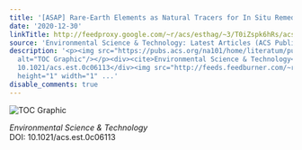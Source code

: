 ```yaml
---
title: '[ASAP] Rare-Earth Elements as Natural Tracers for In Situ Remediation of Groundwater'
date: '2020-12-30'
linkTitle: http://feedproxy.google.com/~r/acs/esthag/~3/T0iZspk6hRs/acs.est.0c06113
source: 'Environmental Science & Technology: Latest Articles (ACS Publications)'
description: '<p><img src="https://pubs.acs.org/na101/home/literatum/publisher/achs/journals/content/esthag/0/esthag.ahead-of-print/acs.est.0c06113/20201230/images/medium/es0c06113_0007.gif"
  alt="TOC Graphic"/></p><div><cite>Environmental Science & Technology</cite></div><div>DOI:
  10.1021/acs.est.0c06113</div><img src="http://feeds.feedburner.com/~r/acs/esthag/~4/T0iZspk6hRs"
  height="1" width="1" ...'
disable_comments: true
---
```

<p><img src="https://pubs.acs.org/na101/home/literatum/publisher/achs/journals/content/esthag/0/esthag.ahead-of-print/acs.est.0c06113/20201230/images/medium/es0c06113_0007.gif" alt="TOC Graphic"/></p><div><cite>Environmental Science & Technology</cite></div><div>DOI: 10.1021/acs.est.0c06113</div><img src="http://feeds.feedburner.com/~r/acs/esthag/~4/T0iZspk6hRs" height="1" width="1" ...
